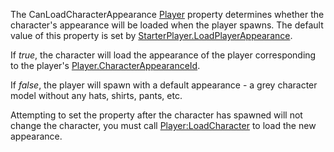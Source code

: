 The CanLoadCharacterAppearance [Player](https://create.roblox.com/docs/reference/engine/classes/Player) property determines whether the
character's appearance will be loaded when the player spawns. The default
value of this property is set by [StarterPlayer.LoadPlayerAppearance](https://create.roblox.com/docs/reference/engine/classes/StarterPlayer#LoadPlayerAppearance).

If _true_, the character will load the appearance of the player
corresponding to the player's [Player.CharacterAppearanceId](https://create.roblox.com/docs/reference/engine/classes/Player#CharacterAppearanceId).

If _false_, the player will spawn with a default appearance - a grey
character model without any hats, shirts, pants, etc.

Attempting to set the property after the character has spawned will not
change the character, you must call [Player:LoadCharacter](https://create.roblox.com/docs/reference/engine/classes/Player#LoadCharacter) to load the new
appearance.